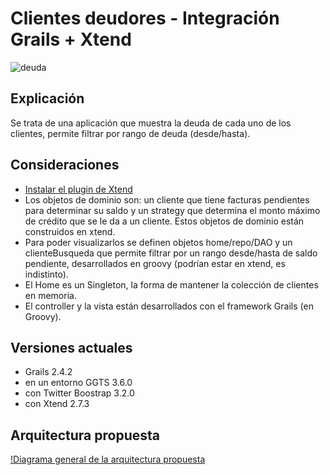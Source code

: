 # Clientes deudores - Integración Grails + Xtend

![deuda](https://cloud.githubusercontent.com/assets/4549002/18567773/095747d4-7b70-11e6-8761-d148a0551594.png)

## Explicación

Se trata de una aplicación que muestra la deuda de cada uno de los clientes, permite filtrar por rango de deuda (desde/hasta).

## Consideraciones

* [Instalar el plugin de Xtend](http://uqbar-wiki.org/index.php?title=Integraci%C3%B3n_Grails_con_Xtend)
* Los objetos de dominio son: un cliente que tiene facturas pendientes para determinar su saldo y un strategy que determina el monto máximo de crédito que se le da a un cliente. Estos objetos de dominio están construidos en xtend.
* Para poder visualizarlos se definen objetos home/repo/DAO y un clienteBusqueda que permite filtrar por un rango desde/hasta de saldo pendiente, desarrollados en groovy (podrían estar en xtend, es indistinto). 
 * El Home es un Singleton, la forma de mantener la colección de clientes en memoria.
* El controller y la vista están desarrollados con el framework Grails (en Groovy). 


## Versiones actuales

* Grails 2.4.2
* en un entorno GGTS 3.6.0
* con Twitter Boostrap 3.2.0
* con Xtend 2.7.3

## Arquitectura propuesta

[!Diagrama general de la arquitectura propuesta](doc/Arquitectura%20general.png)


